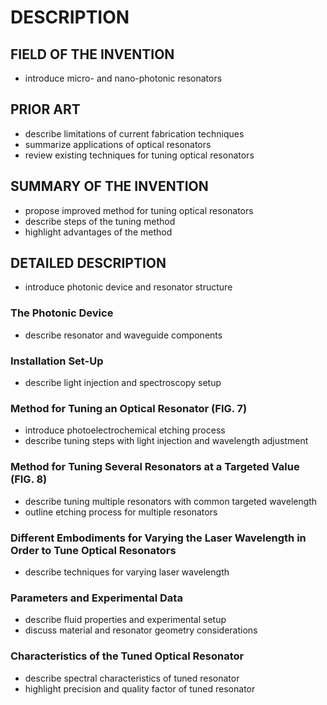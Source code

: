 # DESCRIPTION

## FIELD OF THE INVENTION

- introduce micro- and nano-photonic resonators

## PRIOR ART

- describe limitations of current fabrication techniques
- summarize applications of optical resonators
- review existing techniques for tuning optical resonators

## SUMMARY OF THE INVENTION

- propose improved method for tuning optical resonators
- describe steps of the tuning method
- highlight advantages of the method

## DETAILED DESCRIPTION

- introduce photonic device and resonator structure

### The Photonic Device

- describe resonator and waveguide components

### Installation Set-Up

- describe light injection and spectroscopy setup

### Method for Tuning an Optical Resonator (FIG. 7)

- introduce photoelectrochemical etching process
- describe tuning steps with light injection and wavelength adjustment

### Method for Tuning Several Resonators at a Targeted Value (FIG. 8)

- describe tuning multiple resonators with common targeted wavelength
- outline etching process for multiple resonators

### Different Embodiments for Varying the Laser Wavelength in Order to Tune Optical Resonators

- describe techniques for varying laser wavelength

### Parameters and Experimental Data

- describe fluid properties and experimental setup
- discuss material and resonator geometry considerations

### Characteristics of the Tuned Optical Resonator

- describe spectral characteristics of tuned resonator
- highlight precision and quality factor of tuned resonator

